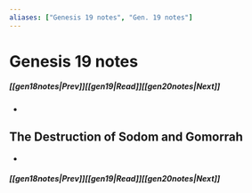 ```yaml
---
aliases: ["Genesis 19 notes", "Gen. 19 notes"]
---
```

# Genesis 19 notes
##### <span class=arrow-left></span>[[gen18notes|Prev]]<span class=navigation-separator></span>[[gen19|Read]]<span class=navigation-separator></span>[[gen20notes|Next]]<span class=arrow-right></span>
- 
## The Destruction of Sodom and Gomorrah
- 
##### <span class=arrow-left></span>[[gen18notes|Prev]]<span class=navigation-separator></span>[[gen19|Read]]<span class=navigation-separator></span>[[gen20notes|Next]]<span class=arrow-right></span>